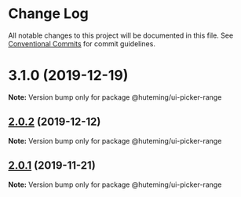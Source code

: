 # Change Log

All notable changes to this project will be documented in this file.
See [Conventional Commits](https://conventionalcommits.org) for commit guidelines.

# 3.1.0 (2019-12-19)

**Note:** Version bump only for package @huteming/ui-picker-range





## [2.0.2](https://github.com/huteming/huteming-ui/compare/@huteming/ui-picker-range@2.0.1...@huteming/ui-picker-range@2.0.2) (2019-12-12)

**Note:** Version bump only for package @huteming/ui-picker-range





## [2.0.1](https://github.com/huteming/huteming-ui/compare/@huteming/ui-picker-range@2.0.0...@huteming/ui-picker-range@2.0.1) (2019-11-21)

**Note:** Version bump only for package @huteming/ui-picker-range
